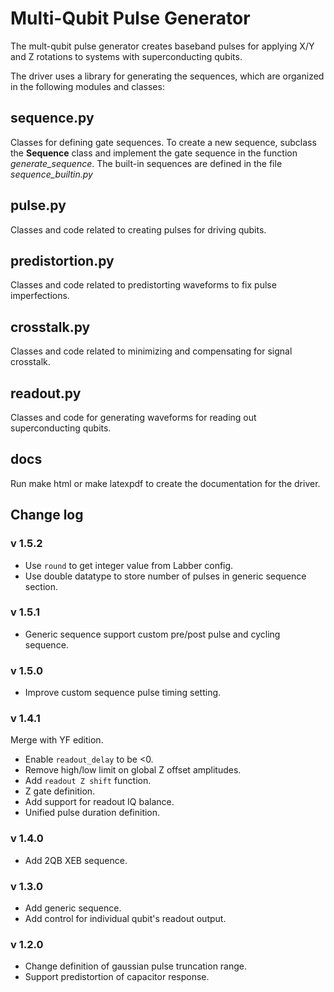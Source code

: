 # Multi-Qubit Pulse Generator
The mult-qubit pulse generator creates baseband pulses for applying X/Y and Z rotations to systems with superconducting qubits.

The driver uses a library for generating the sequences, which are organized in the following modules and classes:

## sequence.py

Classes for defining gate sequences.  To create a new sequence, subclass the **Sequence** class and implement the gate sequence in the function *generate_sequence*.  The built-in sequences are defined in the file *sequence_builtin.py*

## pulse.py

Classes and code related to creating pulses for driving qubits.

## predistortion.py

Classes and code related to predistorting waveforms to fix pulse imperfections.

## crosstalk.py

Classes and code related to minimizing and compensating for signal crosstalk.

## readout.py

Classes and code for generating waveforms for reading out superconducting qubits.

## docs
Run make html or make latexpdf to create the documentation for the driver.


## Change log

### v 1.5.2
- Use `round` to get integer value from Labber config.
- Use double datatype to store number of pulses in generic sequence section.

### v 1.5.1
- Generic sequence support custom pre/post pulse and cycling sequence.

### v 1.5.0
- Improve custom sequence pulse timing setting.

### v 1.4.1
Merge with YF edition.
- Enable `readout_delay` to be <0.
- Remove high/low limit on global Z offset amplitudes.
- Add `readout Z shift` function.
- Z gate definition.
- Add support for readout IQ balance.
- Unified pulse duration definition. 

### v 1.4.0
- Add 2QB XEB sequence.

### v 1.3.0
- Add generic sequence.
- Add control for individual qubit's readout output.

### v 1.2.0
- Change definition of gaussian pulse truncation range.
- Support predistortion of capacitor response.